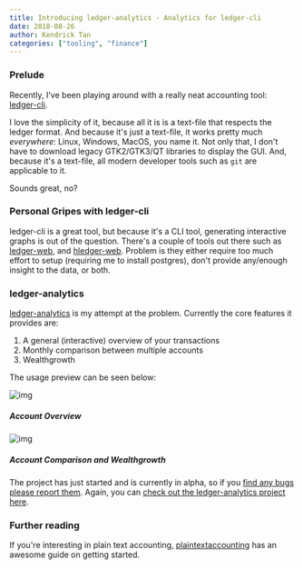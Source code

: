 ```yaml
---
title: Introducing ledger-analytics - Analytics for ledger-cli
date: 2018-08-26
author: Kendrick Tan
categories: ["tooling", "finance"]
---
```


### Prelude

Recently, I've been playing around with a really neat accounting tool: [ledger-cli](https://www.ledger-cli.org/). 

I love the simplicity of it, because all it is is a text-file that respects the ledger format. And because it's just a text-file, it works pretty much _everywhere_: Linux, Windows, MacOS, you name it. Not only that, I don't have to download legacy GTK2/GTK3/QT libraries to display the GUI. And, because it's a text-file, all modern developer tools such as `git` are applicable to it.

Sounds great, no?

### Personal Gripes with ledger-cli

ledger-cli is a great tool, but because it's a CLI tool, generating interactive graphs is out of the question. There's a couple of tools out there such as [ledger-web](https://github.com/peterkeen/ledger-web), and [hledger-web](https://hledger.org/hledger-web.html). Problem is they either require too much effort to setup (requiring me to install postgres), don't provide any/enough insight to the data, or both.

### ledger-analytics

[ledger-analytics](https://github.com/kendricktan/ledger-analytics) is my attempt at the problem. Currently the core features it provides are:

1. A general (interactive) overview of your transactions
2. Monthly comparison between multiple accounts
3. Wealthgrowth

The usage preview can be seen below:

![img](https://thumbs.gfycat.com/PaleHeartfeltLice-size_restricted.gif)
##### Account Overview

![img](https://thumbs.gfycat.com/InbornRaggedCarpenterant-size_restricted.gif)
#####  Account Comparison and Wealthgrowth


The project has just started and is currently in alpha, so if you [find any bugs please report them](https://github.com/kendricktan/ledger-analytics/issues). Again, you can [check out the ledger-analytics project here](https://github.com/kendricktan/ledger-analytics).

### Further reading
If you're interesting in plain text accounting, [plaintextaccounting](https://plaintextaccounting.org/) has an awesome guide on getting started.
